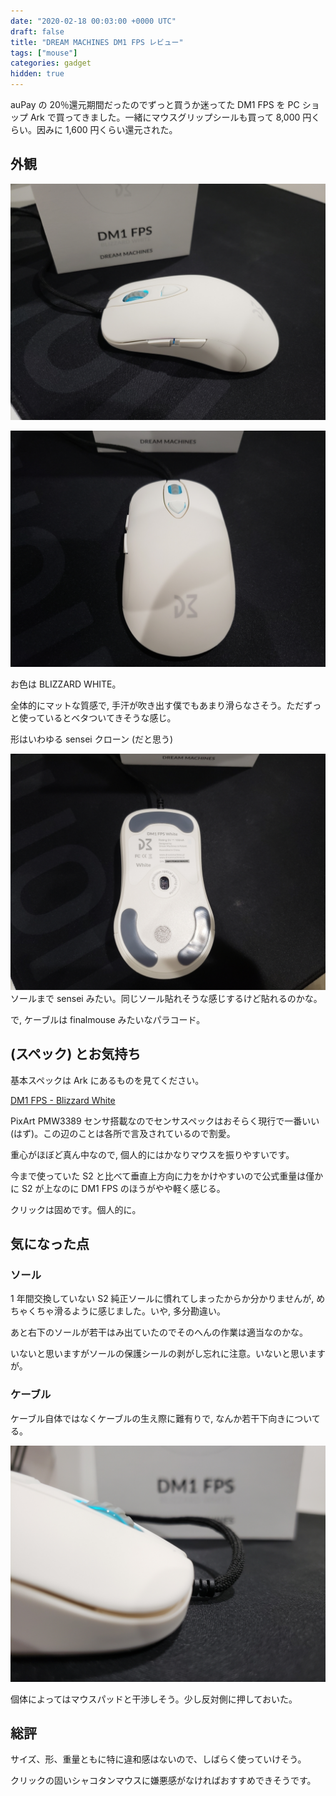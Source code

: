 ```yaml
---
date: "2020-02-18 00:03:00 +0000 UTC"
draft: false
title: "DREAM MACHINES DM1 FPS レビュー"
tags: ["mouse"]
categories: gadget
hidden: true
---
```


auPay の 20％還元期間だったのでずっと買うか迷ってた DM1 FPS を PC ショップ Ark で買ってきました。一緒にマウスグリップシールも買って 8,000 円くらい。因みに 1,600 円くらい還元された。

## 外観

![](20200217231826.jpg)

![](20200217231755.jpg)

お色は BLIZZARD WHITE。

全体的にマットな質感で, 手汗が吹き出す僕でもあまり滑らなさそう。ただずっと使っているとベタついてきそうな感じ。

形はいわゆる sensei クローン (だと思う)

![](20200217231816.jpg)
ソールまで sensei みたい。同じソール貼れそうな感じするけど貼れるのかな。

で, ケーブルは finalmouse みたいなパラコード。

## (スペック) とお気持ち

基本スペックは Ark にあるものを見てください。

[DM1 FPS - Blizzard White](https://www.ark-pc.co.jp/i/50282781/)

PixArt PMW3389 センサ搭載なのでセンサスペックはおそらく現行で一番いい (はず)。この辺のことは各所で言及されているので割愛。

重心がほぼど真ん中なので, 個人的にはかなりマウスを振りやすいです。

今まで使っていた S2 と比べて垂直上方向に力をかけやすいので公式重量は僅かに S2 が上なのに DM1 FPS のほうがやや軽く感じる。

クリックは固めです。個人的に。

## 気になった点

### ソール

1 年間交換していない S2 純正ソールに慣れてしまったからか分かりませんが, めちゃくちゃ滑るように感じました。いや, 多分勘違い。

あと右下のソールが若干はみ出ていたのでそのへんの作業は適当なのかな。

いないと思いますがソールの保護シールの剥がし忘れに注意。いないと思いますが。

### ケーブル

ケーブル自体ではなくケーブルの生え際に難有りで, なんか若干下向きについてる。

![](20200217231806.jpg)

個体によってはマウスパッドと干渉しそう。少し反対側に押しておいた。

## 総評

サイズ、形、重量ともに特に違和感はないので、しばらく使っていけそう。

クリックの固いシャコタンマウスに嫌悪感がなければおすすめできそうです。

